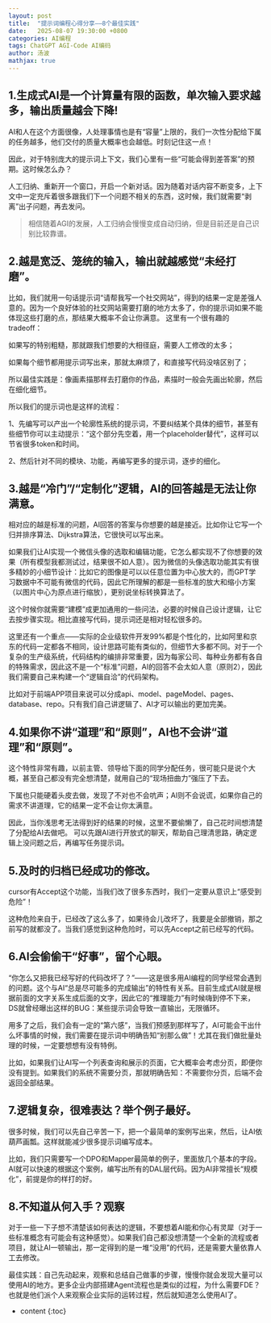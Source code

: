 ```yaml
---
layout: post
title:  "提示词编程心得分享——8个最佳实践"
date:   2025-08-07 19:30:00 +0800 
categories: AI编程
tags: ChatGPT AGI-Code AI编码
author: 汤波
mathjax: true
---
```



## 1.生成式AI是一个计算量有限的函数，单次输入要求越多，输出质量越会下降!

AI和人在这个方面很像，人处理事情也是有“容量”上限的，我们一次性分配给下属的任务越多，他们交付的质量大概率也会越低。时刻记住这一点！

因此，对于特别庞大的提示词上下文，我们心里有一些“可能会得到差答案”的预期。这时候怎么办？

人工归纳、重新开一个窗口，开启一个新对话。因为随着对话内容不断变多，上下文中一定充斥着很多跟我们下一个问题不相关的东西，这时候，我们就需要“剥离”出子问题，再去发问。

> 相信随着AGI的发展，人工归纳会慢慢变成自动归纳，但是目前还是自己识别比较靠谱。

## 2.越是宽泛、笼统的输入，输出就越感觉“未经打磨”。

比如，我们就用一句话提示词“请帮我写一个社交网站”，得到的结果一定是差强人意的。因为一个良好体验的社交网站需要打磨的地方太多了，你的提示词如果不能体现这些打磨的点，那结果大概率不会让你满意。
这里有一个很有趣的tradeoff：

如果写的特别粗糙，那就跟我们想要的大相径庭，需要人工修改的太多； 

如果每个细节都用提示词写出来，那就太麻烦了，和直接写代码没啥区别了；

所以最佳实践是：像画素描那样去打磨你的作品，素描时一般会先画出轮廓，然后在细化细节。

所以我们的提示词也是这样的流程：

1、先编写可以产出一个轮廓性系统的提示词，不要纠结某个具体的细节，甚至有些细节你可以主动提示：“这个部分先空着，用一个placeholder替代”，这样可以节省很多token和时间。

2、然后针对不同的模块、功能，再编写更多的提示词，逐步的细化。


## 3.越是“冷门”/“定制化”逻辑，AI的回答越是无法让你满意。

相对应的越是标准的问题，AI回答的答案与你想要的越是接近。比如你让它写一个归并排序算法、Dijkstra算法，它很快可以写出来。

如果我们让AI实现一个微信头像的选取和编辑功能，它怎么都实现不了你想要的效果（所有模型我都测试过，结果很不如人意）。因为微信的头像选取功能其实有很多精妙的小细节设计：比如它的图像是可以以任意位置为中心放大的，而GPT学习数据中不可能有微信的代码，因此它所理解的都是一些标准的放大和缩小方案（以图片中心为原点进行缩放），更别说坐标转换算法了。

这个时候你就需要“建模”成更加通用的一些问法，必要的时候自己设计逻辑，让它去按步骤实现。相比直接写代码，提示词还是相对轻松很多的。

这里还有一个重点——实际的企业级软件开发99%都是个性化的，比如阿里和京东的代码一定都各不相同，设计思路可能有类似的，但细节大多都不同。对于一个复杂的生产级系统，代码结构的编排非常重要，因为每家公司、每种业务都有各自的特殊需求，因此这不是一个“标准”问题，AI的回答不会太如人意（原则2），因此我们需要自己来构建一个“逻辑自洽”的代码架构。

比如对于前端APP项目来说可以分成api、model、pageModel、pages、database、repo。只有我们自己讲逻辑了、AI才可以输出的更加完美。


## 4.如果你不讲“道理”和“原则”，AI也不会讲“道理”和“原则”。

这个特性非常有趣，以前主管、领导给下面的同学分配任务，很可能只是说个大概，甚至自己都没有完全想清楚，就用自己的“现场扭曲力”强压了下去。

下属也只能硬着头皮去做，发现了不对也不会吭声；AI则不会说谎，如果你自己的需求不讲道理，它的结果一定不会让你太满意。

因此，当你浅思考无法得到好的结果的时候，这里不要偷懒了，自己花时间想清楚了分配给AI去做吧。 可以先跟AI进行开放式的聊天，帮助自己理清思路，确定逻辑上没问题之后，再编写任务提示词。 



## 5.及时的归档已经成功的修改。

cursor有Accept这个功能，当我们改了很多东西时，我们一定要从意识上“感受到危险”！

这种危险来自于，已经改了这么多了，如果待会儿改坏了，我要是全部撤销，那之前写的就都没了。当我们感觉到这种危险时，可以先Accept之前已经写的代码。

## 6.AI会偷偷干“好事”，留个心眼。

“你怎么又把我已经写好的代码改坏了？”——这是很多用AI编程的同学经常会遇到的问题。这个与AI“总是尽可能多的完成输出”的特性有关系。目前生成式AI就是根据前面的文字关系生成后面的文字，因此它的“推理能力”有时候嗨到停不下来，DS就曾经曝出这样的BUG：某些提示词会导致一直输出，无限循环。

用多了之后，我们会有一定的“第六感”，当我们预感到那样写了，AI可能会干出什么坏事情的时候，我们需要在提示词中明确告知“别那么做”！尤其在我们做批量处理的时候，一定要想想有没有特例。

比如，如果我们让AI写一个列表查询和展示的页面，它大概率会考虑分页，即便你没有提到。如果我们的系统不需要分页，那就明确告知：不需要你分页，后端不会返回全部结果。

## 7.逻辑复杂，很难表达？举个例子最好。

很多时候，我们可以先自己辛苦一下，把一个最简单的案例写出来，然后，让AI依葫芦画瓢。这样就能减少很多提示词编写成本。

比如，我们只需要写一个DPO和Mapper最简单的例子，里面放几个基本的字段。AI就可以快速的根据这个案例，编写出所有的DAL层代码。因为AI非常擅长“规模化”，前提是你的样打的好。


## 8.不知道从何入手？观察

对于一些一下子想不清楚该如何表达的逻辑，不要想着AI能和你心有灵犀（对于一些标准概念有可能会有这种感觉）。如果我们自己都没想清楚一个全新的流程或者项目，就让AI一顿输出，那一定得到的是一堆“没用”的代码，还是需要大量依靠人工去修改。

最佳实践：自己先动起来，观察和总结自己做事的步骤，慢慢你就会发现大量可以使用AI的地方。更多企业内部搭建Agent流程也是类似的过程，为什么需要FDE？也就是他们派个人来观察企业实际的运转过程，然后就知道怎么使用AI了。

* content 
{:toc}